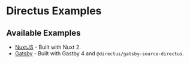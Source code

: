 # Directus Examples

## Available Examples

- [NuxtJS](/nuxtjs) - Built with Nuxt 2.
- [Gatsby](/gatsby) - Built with Gastby 4 and `@directus/gatsby-source-directus`.
